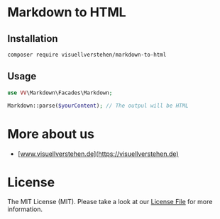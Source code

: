 # Markdown to HTML

## Installation
`composer require visuellverstehen/markdown-to-html`

## Usage
```php
use VV\Markdown\Facades\Markdown;

Markdown::parse($yourContent); // The outpul will be HTML
```

# More about us
- [www.visuellverstehen.de](https://visuellverstehen.de)

# License
The MIT License (MIT). Please take a look at our [License File](LICENSE.md) for more information.
